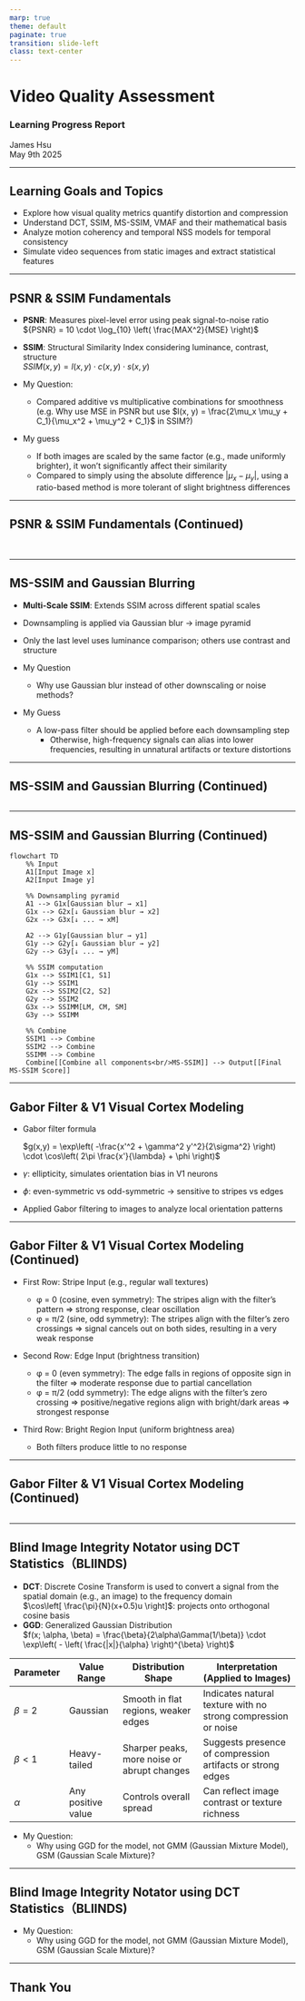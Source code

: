 ```yaml
---
marp: true
theme: default
paginate: true
transition: slide-left
class: text-center
---
```


# Video Quality Assessment
### Learning Progress Report  
James Hsu  
May 9th 2025

---

## Learning Goals and Topics

- Explore how visual quality metrics quantify distortion and compression
- Understand DCT, SSIM, MS-SSIM, VMAF and their mathematical basis
- Analyze motion coherency and temporal NSS models for temporal consistency
- Simulate video sequences from static images and extract statistical features

---

## PSNR & SSIM Fundamentals

- **PSNR**: Measures pixel-level error using peak signal-to-noise ratio  
  ${PSNR} = 10 \cdot \log_{10} \left( \frac{MAX^2}{MSE} \right)$

- **SSIM**: Structural Similarity Index considering luminance, contrast, structure  
  $SSIM(x,y) = l(x,y) \cdot c(x,y) \cdot s(x,y)$

- My Question:
  - Compared additive vs multiplicative combinations for smoothness (e.g. Why use MSE in PSNR but use $l(x, y) = \frac{2\mu_x \mu_y + C_1}{\mu_x^2 + \mu_y^2 + C_1}$ in SSIM?)

- My guess
  - If both images are scaled by the same factor (e.g., made uniformly brighter), it won’t significantly affect their similarity
  - Compared to simply using the absolute difference $|\mu_x - \mu_y|$, using a ratio-based method is more tolerant of slight brightness differences

---

## PSNR & SSIM Fundamentals (Continued)

<img
  class="absolute w-100"
  src="https://raw.githubusercontent.com/JamesHsu333/slides/refs/heads/main/meeting/250509/images/squared_diff.png"
  alt=""
/>
<img
  class="absolute -right-2 w-100"
  src="https://raw.githubusercontent.com/JamesHsu333/slides/refs/heads/main/meeting/250509/images/product_ratio.png"
  alt=""
/>

---

## MS-SSIM and Gaussian Blurring

- **Multi-Scale SSIM**: Extends SSIM across different spatial scales

- Downsampling is applied via Gaussian blur → image pyramid 

- Only the last level uses luminance comparison; others use contrast and structure

- My Question
  - Why use Gaussian blur instead of other downscaling or noise methods?

- My Guess
  - A low-pass filter should be applied before each downsampling step
	- Otherwise, high-frequency signals can alias into lower frequencies, resulting in unnatural artifacts or texture distortions

---

## MS-SSIM and Gaussian Blurring (Continued)

<img
  class=""
  src="https://raw.githubusercontent.com/JamesHsu333/slides/refs/heads/main/meeting/250509/images/Gaussian%20Blur%20%2B%20Downscale%20(128%C3%97128).png"
  alt=""
/>

---

## MS-SSIM and Gaussian Blurring (Continued)

```mermaid {theme: 'neutral', scale: 0.8}
flowchart TD
    %% Input
    A1[Input Image x]
    A2[Input Image y]

    %% Downsampling pyramid
    A1 --> G1x[Gaussian blur → x1]
    G1x --> G2x[↓ Gaussian blur → x2]
    G2x --> G3x[↓ ... → xM]

    A2 --> G1y[Gaussian blur → y1]
    G1y --> G2y[↓ Gaussian blur → y2]
    G2y --> G3y[↓ ... → yM]

    %% SSIM computation
    G1x --> SSIM1[C1, S1]
    G1y --> SSIM1
    G2x --> SSIM2[C2, S2]
    G2y --> SSIM2
    G3x --> SSIMM[LM, CM, SM]
    G3y --> SSIMM

    %% Combine
    SSIM1 --> Combine
    SSIM2 --> Combine
    SSIMM --> Combine
    Combine[[Combine all components<br/>MS-SSIM]] --> Output[[Final MS-SSIM Score]]
```

---

## Gabor Filter & V1 Visual Cortex Modeling

- Gabor filter formula  
  
  $g(x,y) = \exp\left( -\frac{x'^2 + \gamma^2 y'^2}{2\sigma^2} \right) \cdot \cos\left( 2\pi \frac{x'}{\lambda} + \phi \right)$

- $\gamma$: ellipticity, simulates orientation bias in V1 neurons  
- $\phi$: even-symmetric vs odd-symmetric → sensitive to stripes vs edges  
- Applied Gabor filtering to images to analyze local orientation patterns

---

## Gabor Filter & V1 Visual Cortex Modeling (Continued)

- First Row: Stripe Input (e.g., regular wall textures)
	- φ = 0 (cosine, even symmetry): The stripes align with the filter’s pattern ⇒ strong response, clear oscillation
	- φ = π/2 (sine, odd symmetry): The stripes align with the filter’s zero crossings ⇒ signal cancels out on both sides, resulting in a very weak response

- Second Row: Edge Input (brightness transition)
	- φ = 0 (even symmetry): The edge falls in regions of opposite sign in the filter ⇒ moderate response due to partial cancellation
  - φ = π/2 (odd symmetry): The edge aligns with the filter’s zero crossing ⇒ positive/negative regions align with bright/dark areas ⇒ strongest response

- Third Row: Bright Region Input (uniform brightness area)
	- Both filters produce little to no response
---

## Gabor Filter & V1 Visual Cortex Modeling (Continued)

<img
  class="absolute w-200"
  src="https://raw.githubusercontent.com/JamesHsu333/slides/refs/heads/main/meeting/250509/images/phi.png"
  alt=""
/>

---

## Blind Image Integrity Notator using DCT Statistics（BLIINDS)
 
- **DCT**: Discrete Cosine Transform is used to convert a signal from the spatial domain (e.g., an image) to the frequency domain <br>
  $\cos\left[ \frac{\pi}{N}(x+0.5)u \right]$: projects onto orthogonal cosine basis
- **GGD**: Generalized Gaussian Distribution <br>
  $f(x; \alpha, \beta) = \frac{\beta}{2\alpha\Gamma(1/\beta)} \cdot \exp\left( - \left( \frac{|x|}{\alpha} \right)^{\beta} \right)$

| Parameter |	Value Range	| Distribution Shape |	Interpretation (Applied to Images) |
|  ----  | ----  | ---- | ---- |
| $\beta = 2$ |	Gaussian |	Smooth in flat regions, weaker edges |	Indicates natural texture with no strong compression or noise |
| $\beta < 1$ |	Heavy-tailed |	Sharper peaks, more noise or abrupt changes |	Suggests presence of compression artifacts or strong edges |
| $\alpha$ | Any positive value |	Controls overall spread |	Can reflect image contrast or texture richness |

- My Question:
  - Why using GGD for the model, not GMM (Gaussian Mixture Model), GSM (Gaussian Scale Mixture)? 

---

## Blind Image Integrity Notator using DCT Statistics（BLIINDS)

- My Question:
  - Why using GGD for the model, not GMM (Gaussian Mixture Model), GSM (Gaussian Scale Mixture)? 

---

## Thank You